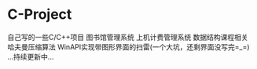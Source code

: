 # C-Project
自己写的一些C/C++项目
图书馆管理系统
上机计费管理系统
数据结构课程相关
哈夫曼压缩算法
WinAPI实现带图形界面的扫雷(一个大坑，还剩界面没写完=_=)
...持续更新中...
